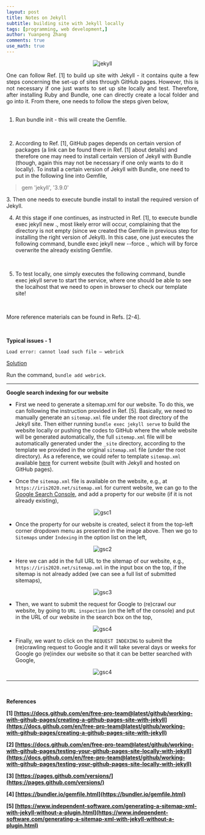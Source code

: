 ```yaml
---
layout: post
title: Notes on Jekyll
subtitle: building site with Jekyll locally
tags: [programming, web development,]
author: Yuanpeng Zhang
comments: true
use_math: true
---
```


<p align='center'>
<img src="/assets/img/posts/jekyll.png"
   style="border:none;"
   alt="jekyll"
   title="jekyll" />
<br />
</p>

<p style='text-align: justify'>
One can follow Ref. [1] to build up site with Jekyll - it contains quite a few steps concerning the set-up of sites through GitHub pages. However, this is not necessary if one just wants to set up site locally and test. Therefore, after installing Ruby and Bundle, one can directly create a local folder and go into it. From there, one needs to follow the steps given below,

<br />
<br />

1. Run bundle init - this will create the Gemfile.

<br />

2. According to Ref. [1], GitHub pages depends on certain version of packages (a link can be found there in Ref. [1] about details) and therefore one may need to install certain version of Jekyll with Bundle (though, again this may not be necessary if one only wants to do it locally). To install a certain version of Jekyll with Bundle, one need to put in the following line into Gemfile,
</p>

<blockquote cite="">
gem 'jekyll', '3.9.0'
</blockquote>

<p style='text-align: justify'>
3. Then one needs to execute bundle install to install the required version of Jekyll.

<br />

4. At this stage if one continues, as instructed in Ref. [1], to execute bundle exec jekyll new ., most likely error will occur, complaining that the directory is not empty (since we created the Gemfile in previous step for installing the right version of Jekyll). In this case, one just executes the following command, bundle exec jekyll new --force ., which will by force overwrite the already existing Gemfile.

<br />

5. To test locally, one simply executes the following command, bundle exec jekyll serve to start the service, where one should be able to see the localhost that we need to open in browser to check our template site!

<br />

More reference materials can be found in Refs. [2-4].
</p>

<br />

<b>Typical issues - 1</b>

```
Load error: cannot load such file – webrick
```

<u>Solution</u>

Run the command, `bundle add webrick`.

---

<b>Google search indexing for our website</b>

- First we need to generate a sitemap.xml for our website. To do this, we can
following the instruction provided in Ref. [5]. Basically, we need to manually
generate an `sitemap.xml` file under the root directory of the Jekyll site. Then
either running `bundle exec jekyll serve` to build the website locally or pushing
the codes to GitHub where the whole website will be generated automatically, the
full `sitemap.xml` file will be automatically generated under the `_site` directory,
according to the template we provided in the original `sitemap.xml` file (under
the root directory). As a reference, we could refer to template `sitemap.xml` available <a href="https://github.com/Kvieta1990/Kvieta1990.github.io/blob/master/sitemap.xml" target="_blank">here</a> for
current website (built with Jekyll and hosted on GitHub pages).

- Once the `sitemap.xml` file is available on the website, e.g., at `https://iris2020.net/sitemap.xml`
for current website, we can go to the <a href="https://search.google.com/search-console" target="_blank">Google Search Console</a>, and add a property
for our website (if it is not already existing),

<p align='center'>
<img src="/assets/img/posts/gsc_ap.png"
   style="border:none;"
   alt="gsc1"
   title=gsc1 />
<br />
</p>

- Once the property for our website is created, select it from the top-left corner
dropdown menu as presented in the image above. Then we go to `Sitemaps` under
`Indexing` in the option list on the left,

<p align='center'>
<img src="/assets/img/posts/gsc_smap.png"
   style="border:none;"
   alt="gsc2"
   title=gsc2/>
<br />
</p>

- Here we can add in the full URL to the sitemap of our website, e.g., `https://iris2020.net/sitemap.xml` in
the input box on the top, if the sitemap is not already added (we can see a full list of submitted sitemaps),

<p align='center'>
<img src="/assets/img/posts/gsc_smap1.png"
   style="border:none;"
   alt="gsc3"
   title=gsc3/>
<br />
</p>

- Then, we want to submit the request for Google to (re)crawl our website, by going to
`URL inspection` (on the left of the console) and put in the URL of our website in the search box on the top,

<p align='center'>
<img src="/assets/img/posts/gsc_ui.png"
   style="border:none;"
   alt="gsc4"
   title=gsc4/>
<br />
</p>

- Finally, we want to click on the `REQUEST INDEXING` to submit the (re)crawling
request to Google and it will take several days or weeks for Google go (re)index
our website so that it can be better searched with Google,

<p align='center'>
<img src="/assets/img/posts/gsc_indexing.png"
   style="border:none;"
   alt="gsc4"
   title=gsc4/>
<br />
</p>

---

<br />

<b>References<b/>

[1] [https://docs.github.com/en/free-pro-team@latest/github/working-with-github-pages/creating-a-github-pages-site-with-jekyll](https://docs.github.com/en/free-pro-team@latest/github/working-with-github-pages/creating-a-github-pages-site-with-jekyll)

[2] [https://docs.github.com/en/free-pro-team@latest/github/working-with-github-pages/testing-your-github-pages-site-locally-with-jekyll](https://docs.github.com/en/free-pro-team@latest/github/working-with-github-pages/testing-your-github-pages-site-locally-with-jekyll)

[3] [https://pages.github.com/versions/](https://pages.github.com/versions/)

[4] [https://bundler.io/gemfile.html](https://bundler.io/gemfile.html)

[5] [https://www.independent-software.com/generating-a-sitemap-xml-with-jekyll-without-a-plugin.html](https://www.independent-software.com/generating-a-sitemap-xml-with-jekyll-without-a-plugin.html)
